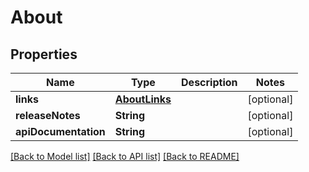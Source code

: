 # About

## Properties
Name | Type | Description | Notes
------------ | ------------- | ------------- | -------------
**links** | [**AboutLinks**](AboutLinks.md) |  | [optional] 
**releaseNotes** | **String** |  | [optional] 
**apiDocumentation** | **String** |  | [optional] 

[[Back to Model list]](../README.md#documentation-for-models) [[Back to API list]](../README.md#documentation-for-api-endpoints) [[Back to README]](../README.md)


